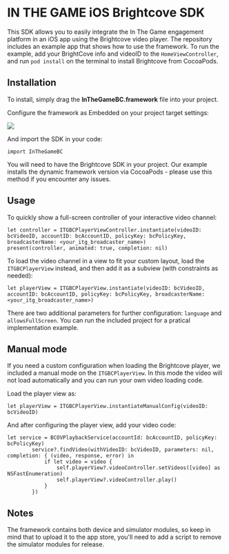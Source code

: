 # IN THE GAME iOS Brightcove SDK

This SDK allows you to easily integrate the In The Game engagement platform in an iOS app using the Brightcove video player.
The repository includes an example app that shows how to use the framework.
To run the example, add your BrightCove info and videoID to the `HomeViewController`, and run `pod install` on the terminal to install Brightcove from CocoaPods.


## Installation

To install, simply drag the **InTheGameBC.framework** file into your project. 

Configure the framework as Embedded on your project target settings:

![](https://i.imgur.com/GsuJVIc.png)

And import the SDK in your code:

`import InTheGameBC`

You will need to have the Brightcove SDK in your project. Our example installs the dynamic framework version via CocoaPods - please use this method if you encounter any issues.

## Usage

To quickly show a full-screen controller of your interactive video channel:

```
let controller = ITGBCPlayerViewController.instantiate(videoID: bcVideoID, accountID: bcAccountID, policyKey: bcPolicyKey, broadcasterName: <your_itg_broadcaster_name>)
present(controller, animated: true, completion: nil)
```

To load the video channel in a view to fit your custom layout, load the `ITGBCPlayerView` instead, and then add it as a subview (with constraints as needed): 

```
let playerView = ITGBCPlayerView.instantiate(videoID: bcVideoID, accountID: bcAccountID, policyKey: bcPolicyKey, broadcasterName: <your_itg_broadcaster_name>)
```

There are two additional parameters for further configuration: `language` and `allowsFullScreen`.
You can run the included project for a pratical implementation example.

## Manual mode

If you need a custom configuration when loading the Brightcove player, we included a manual mode on the `ITGBCPlayerView`. In this mode the video will not load automatically and you can run your own video loading code.

Load the player view as:
```
let playerView = ITGBCPlayerView.instantiateManualConfig(videoID: bcVideoID)
```
And after configuring the player view, add your video code:
```
let service = BCOVPlaybackService(accountId: bcAccountID, policyKey: bcPolicyKey)
        service?.findVideo(withVideoID: bcVideoID, parameters: nil, completion: { (video, response, error) in
            if let video = video {
                self.playerView?.videoController.setVideos([video] as NSFastEnumeration)
                self.playerView?.videoController.play()
            }
        })
```

## Notes

The framework contains both device and simulator modules, so keep in mind that to upload it to the app store, you'll need to add a script to remove the simulator modules for release.
